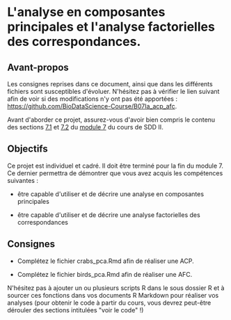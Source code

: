 # L'analyse en composantes principales et l'analyse factorielles des correspondances.

## Avant-propos

Les consignes reprises dans ce document, ainsi que dans les différents fichiers sont susceptibles d'évoluer. N'hésitez pas à vérifier le lien suivant afin de voir si des modifications n'y ont pas été apportées : <https://github.com/BioDataScience-Course/B07Ia_acp_afc>.

Avant d'aborder ce projet, assurez-vous d'avoir bien compris le contenu des sections [7.1](https://wp.sciviews.org/sdd-umons2/?iframe=wp.sciviews.org/sdd-umons2-2020/analyse-en-composantes-principales.html) et [7.2](https://wp.sciviews.org/sdd-umons2/?iframe=wp.sciviews.org/sdd-umons2-2020/analyse-factorielle-des-correspondances.html) du [module 7](https://wp.sciviews.org/sdd-umons2/?iframe=wp.sciviews.org/sdd-umons2-2020/acp-afc.html) du cours de SDD II.

## Objectifs

Ce projet est individuel et cadré. Il doit être terminé pour la fin du module 7. Ce dernier permettra de démontrer que vous avez acquis les compétences suivantes :

- être capable d'utiliser et de décrire une analyse en composantes principales

- être capable d'utiliser et de décrire une analyse factorielles des correspondances

## Consignes

- Complétez le fichier crabs_pca.Rmd afin de réaliser une ACP.

- Complétez le fichier birds_pca.Rmd afin de réaliser une AFC.

N'hésitez pas à ajouter un ou plusieurs scripts R dans le sous dossier R et à sourcer ces fonctions dans vos documents R Markdown pour réaliser vos analyses (pour obtenir le code à partir du cours, vous devrez peut-être dérouler des sections intitulées "voir le code" !)

